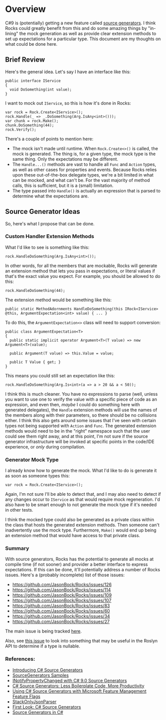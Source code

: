 # Overview
C#9 is (potentially) getting a new feature called [source generators](https://devblogs.microsoft.com/dotnet/introducing-c-source-generators/). I think Rocks could greatly benefit from this and do some amazing things by "in-lining" the mock generation as well as provide clear extension methods to set up expectations for a particular type. This document are my thoughts on what could be done here.
## Brief Review
Here's the general idea. Let's say I have an interface like this:
```
public interface IService
{
  void DoSomething(int value);
}
```
I want to mock out `IService`, so this is how it's done in Rocks:
```
var rock = Rock.Create<IService>();
rock.Handle(_ => _.DoSomething(Arg.IsAny<int>()));
var chunk = rock.Make();
chunk.DoSomething(44);
rock.Verify();
```
There's a couple of points to mention here:
* The mock isn't made until runtime. When `Rock.Create<>()` is called, the mock is generated. The thing is, for a given type, the mock type is the same thing. Only the expectations may be different.
* The `Handle...()` methods are vast to handle all `Func` and `Action` types, as well as other cases for properties and events. Because Rocks relies upon these out-of-the-box delegate types, we're a bit limited in what can be mocked, and what can't be. For the vast majority of method calls, this is sufficient, but it is a (small) limitation.
* The type passed into `Handle()` is actually an expression that is parsed to determine what the expectations are.
## Source Generator Ideas
So, here's what I propose that can be done.
### Custom Handler Extension Methods
What I'd like to see is something like this:
```
rock.HandleDoSomething(Arg.IsAny<int>());
```
In other words, for all the members that are mockable, Rocks will generate an extension method that lets you pass in expectations, or literal values if that's the exact value you expect. For example, you should be allowed to do this:
```
rock.HandleDoSomething(44);
```
The extension method would be something like this:
```
public static MethodAdornments HandleDoSomething(this IRock<IService> @this, ArgumentExpectation<int> value) { ... }
```
To do this, the `ArgumentExpectation<>` class will need to support conversion:
```
public class ArgumentExpectation<T>
{
  public static implicit operator Argument<T>(T value) => new Argument<T>(value);

  public Argument(T value) => this.Value = value;

  public T Value { get; }
}
```
This means you could still set an expectation like this:
```
rock.HandleDoSomething(Arg.Is<int>(a => a > 20 && a < 50));
```
I think this is much cleaner. You have no expressions to parse (well, unless you want to use one to verify the value with a specific piece of code as an expression, and even then, *maybe* I could do something here with generated delegates), the `Handle` extension methods will use the names of the members along with their parameters, so there should be no collisions either. I think this also gets around some issues that I've seen with certain types not being supported with `Action` and `Func`. The generated extension methods would need to be in the "right" namespace such that the user could see them right away, and at this point, I'm not sure if the source generator infrastructure will be invoked at specific points in the code/IDE experience, or *only* during compilation.
### Generator Mock Type
I already know how to generate the mock. What I'd like to do is generate it as soon as someone types this:
```
var rock = Rock.Create<IService>();
```
Again, I'm not sure I'll be able to detect that, and I may also need to detect if any changes occur to `IService` as that would require mock regeneration. I'd also have to be smart enough to not generate the mock type if it's needed in other tests.

I think the mocked type could also be generated as a private class within the class that hosts the generated extension methods. Then someone can't inadvertently use the mock type. Furthermore, `Make()` would end up being an extension method that would have access to that private class.

### Summary
With source generators, Rocks has the potential to generate all mocks at compile time (if not sooner) and provider a better interface to express expectations. If this can be done, it'll potentially address a number of Rocks issues. Here's a (probably incomplete) list of those issues:
* https://github.com/JasonBock/Rocks/issues/126
* https://github.com/JasonBock/Rocks/issues/114
* https://github.com/JasonBock/Rocks/issues/109
* https://github.com/JasonBock/Rocks/issues/107
* https://github.com/JasonBock/Rocks/issues/83
* https://github.com/JasonBock/Rocks/issues/60
* https://github.com/JasonBock/Rocks/issues/34
* https://github.com/JasonBock/Rocks/issues/27

The main issue is being tracked [here](https://github.com/JasonBock/Rocks/issues/121).

Also, see [this issue](https://github.com/JasonBock/Rocks/issues/123) to look into something that may be useful in the Roslyn API to determine if a type is nullable.

### References:
* [Introducing C# Source Generators](https://devblogs.microsoft.com/dotnet/introducing-c-source-generators/)
* [SourceGenerators Samples](https://github.com/dotnet/roslyn-sdk/tree/master/samples/CSharp/SourceGenerators)
* [INotifyPropertyChanged with C# 9.0 Source Generators](https://jaylee.org/archive/2020/04/29/notify-property-changed-with-rosyln-generators.html)
* [C# Source Generators: Less Boilerplate Code, More Productivity](https://dontcodetired.com/blog/post/C-Source-Generators-Less-Boilerplate-Code-More-Productivity)
* [Using C# Source Generators with Microsoft Feature Management Feature Flags](https://dontcodetired.com/blog/post/Using-C-Source-Generators-with-Microsoft-Feature-Management-Feature-Flags)
* [StackOnlyJsonParser](https://github.com/TomaszRewak/C-sharp-stack-only-json-parser)
* [First Look: C# Source Generators](https://daveabrock.com/2020/05/08/first-look-c-sharp-generators)
* [Source Generators in C#](https://channel9.msdn.com/Shows/Visual-Studio-Toolbox/Source-Generators-in-CSharp)